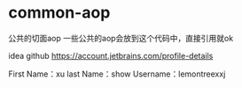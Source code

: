 # common-aop
公共的切面aop
一些公共的aop会放到这个代码中，直接引用就ok

idea github
https://account.jetbrains.com/profile-details 

First Name：xu
last Name：show
Username：lemontreexxj
